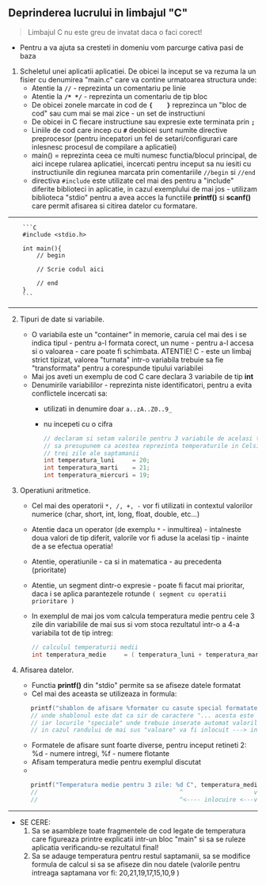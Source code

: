 ## Deprinderea lucrului in limbajul "C" 

> Limbajul C nu este greu de invatat daca o faci corect!

* Pentru a va ajuta sa cresteti in domeniu vom parcurge cativa pasi de baza


1. Scheletul unei aplicatii aplicatiei. De obicei la inceput se va rezuma la un fisier cu denumirea "main.c" care va contine urmatoarea structura unde:
    * Atentie la **```//```** - reprezinta un comentariu pe linie
    * Atentie la **```/* */```** - reprezinta un comentariu de tip bloc
    * De obicei zonele marcate in cod de **```{    }```** reprezinca un "bloc de cod" sau cum mai se mai zice - un set de instructiuni
    * De obicei in C fiecare instructiune sau expresie exte terminata prin **```;```**
    * Liniile de cod care incep cu **```#```** deobicei sunt numite directive preprocesor (pentru incepatori un fel de setari/configurari care inlesnesc procesul de compilare a aplicatiei)
    * main() = reprezinta ceea ce multi numesc functia/blocul principal, de aici incepe rularea aplicatiei, incercati pentru inceput sa nu iesiti cu instructiunile din regiunea marcata prin comentariile ```//begin``` si ```//end```
    * directiva ```#include``` este utilizate cel mai des pentru a "include" diferite biblioteci in aplicatie, in cazul exemplului de mai jos - utilizam biblioteca "stdio" pentru a avea acces la functiile **printf()** si **scanf()** care permit afisarea si citirea datelor cu formatare.  

---

        ```C
        #include <stdio.h>

        int main(){
            // begin

            // Scrie codul aici

            // end
        }
        ```
---

2. Tipuri de date si variabile.
   * O variabila este un "container" in memorie, caruia cel mai des i se indica tipul - pentru a-l formata corect, un nume - pentru a-l accesa si o valoarea - care poate fi schimbata. ATENTIE! C - este un limbaj strict tipizat, valorea "turnata" intr-o variabila trebuie sa fie "transformata" pentru a corespunde tipului variabilei 
   * Mai jos aveti un exemplu de cod C care declara 3 variabile de tip **int**
   * Denumirile variabililor - reprezinta niste identificatori, pentru a evita conflictele incercati sa:
     * utilizati in denumire doar ```a..zA..Z0..9_```
     * nu incepeti cu o cifra

        ```C
        // declaram si setam valorile pentru 3 variabile de acelasi tip
        // sa presupunem ca acestea reprezinta temperaturile in Celsius pentru primele
        // trei zile ale saptamanii
        int temperatura_luni     = 20; 
        int temperatura_marti    = 21; 
        int temperatura_miercuri = 19; 

        ```

3. Operatiuni aritmetice.
   * Cel mai des operatorii ```*, /, +, -``` vor fi utilizati in contextul valorilor numerice (char, short, int, long, float, double, etc...) 
   * Atentie daca un operator (de exemplu ```*``` - inmultirea) - intalneste doua valori de tip diferit, valorile vor fi aduse la acelasi tip - inainte de a se efectua operatia!
   * Atentie, operatiunile - ca si in matematica - au precedenta (prioritate)
   * Atentie, un segment dintr-o expresie - poate fi facut mai prioritar, daca i se aplica parantezele rotunde ```( segment cu operatii prioritare )```
   * In exemplul de mai jos vom calcula temperatura medie pentru cele 3 zile din variabilile de mai sus si vom stoca rezultatul intr-o a 4-a variabila tot de tip intreg:

        ```C
        // calculul temperaturii medii
        int temperatura_medie     = ( temperatura_luni + temperatura_marti + temperatura_miercuri ) / 3;
        ``` 
4. Afisarea datelor.
   * Functia **printf()** din "stdio" permite sa se afiseze datele formatat
   * Cel mai des aceasta se utilizeaza in formula:
    ```C
       printf("shablon de afisare %formater cu casute special formatate", valoare);
       // unde shablonul este dat ca sir de caractere "... acesta este un sir" delimitat prin "" 
       // iar locurile "speciale" unde trebuie inserate automat valorile intr-un anumit format sunt marcate prin formule speciale care incep cel mai des cu  - %
       // in cazul randului de mai sus "valoare" va fi inlocuit ---> in loc de %formater
    ```
    * Formatele de afisare sunt foarte diverse, pentru inceput retineti 2: %d - numere intregi, %f - numere flotante
    * Afisam temperatura medie pentru exemplul discutat
    * 

    ```C
       printf("Temperatura medie pentru 3 zile: %d C", temperatura_medie);
       //                                        ^                    v
       //                                        ^<---- inlocuire <---v          
    ```

---
* SE CERE: 
  1. Sa se asambleze toate fragmentele de cod legate de temperatura care figureaza printre explicatii intr-un bloc "main" si sa se ruleze aplicatia verificandu-se rezultatul final!
  2. Sa se adauge temperatura pentru restul saptamanii, sa se modifice formula de calcul si sa se afiseze din nou datele (valorile pentru intreaga saptamana vor fi: 20,21,19,17,15,10,9 )

